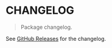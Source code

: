 # CHANGELOG

> Package changelog.

See [GitHub Releases](https://github.com/stdlib-js/math-base-special-cosm1/releases) for the changelog.
